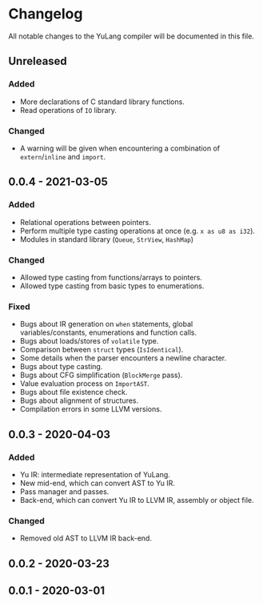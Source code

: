 # Changelog

All notable changes to the YuLang compiler will be documented in this file.

## Unreleased

### Added

* More declarations of C standard library functions.
* Read operations of `IO` library.

### Changed

* A warning will be given when encountering a combination of `extern`/`inline` and `import`.

## 0.0.4 - 2021-03-05

### Added

* Relational operations between pointers.
* Perform multiple type casting operations at once (e.g. `x as u8 as i32`).
* Modules in standard library (`Queue`, `StrView`, `HashMap`)

### Changed

* Allowed type casting from functions/arrays to pointers.
* Allowed type casting from basic types to enumerations.

### Fixed

* Bugs about IR generation on `when` statements, global variables/constants, enumerations and function calls.
* Bugs about loads/stores of `volatile` type.
* Comparison between `struct` types (`IsIdentical`).
* Some details when the parser encounters a newline character.
* Bugs about type casting.
* Bugs about CFG simplification (`BlockMerge` pass).
* Value evaluation process on `ImportAST`.
* Bugs about file existence check.
* Bugs about alignment of structures.
* Compilation errors in some LLVM versions.

## 0.0.3 - 2020-04-03

### Added

* Yu IR: intermediate representation of YuLang.
* New mid-end, which can convert AST to Yu IR.
* Pass manager and passes.
* Back-end, which can convert Yu IR to LLVM IR, assembly or object file.

### Changed

* Removed old AST to LLVM IR back-end.

## 0.0.2 - 2020-03-23

## 0.0.1 - 2020-03-01
